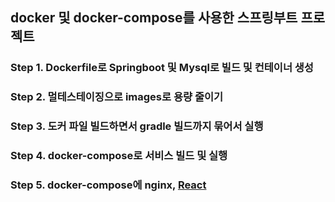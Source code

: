 ## docker 및 docker-compose를 사용한 스프링부트 프로젝트

### Step 1. Dockerfile로 Springboot 및 Mysql로 빌드 및 컨테이너 생성

### Step 2. 멀테스테이징으로 images로 용량 줄이기

### Step 3. 도커 파일 빌드하면서 gradle 빌드까지 묶어서 실행

### Step 4. docker-compose로 서비스 빌드 및 실행

### Step 5. docker-compose에 nginx, [React](https://github.com/raccoonjeong/mobang-front)
